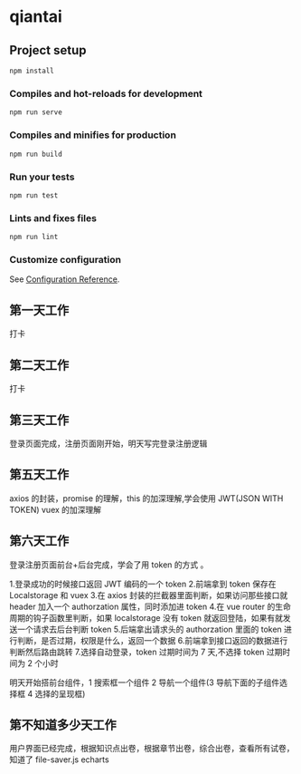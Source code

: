 # qiantai

## Project setup

```
npm install
```

### Compiles and hot-reloads for development

```
npm run serve
```

### Compiles and minifies for production

```
npm run build
```

### Run your tests

```
npm run test
```

### Lints and fixes files

```
npm run lint
```

### Customize configuration

See [Configuration Reference](https://cli.vuejs.org/config/).

## 第一天工作

打卡

## 第二天工作

打卡

## 第三天工作

登录页面完成，注册页面刚开始，明天写完登录注册逻辑

## 第五天工作

axios 的封装，promise 的理解，this 的加深理解,学会使用 JWT(JSON WITH TOKEN) vuex 的加深理解

## 第六天工作

登录注册页面前台+后台完成，学会了用 token 的方式 。

1.登录成功的时候接口返回 JWT 编码的一个 token 2.前端拿到 token 保存在 Localstorage 和 vuex 3.在 axios 封装的拦截器里面判断，如果访问那些接口就 header 加入一个 authorzation 属性，同时添加进 token 4.在 vue router 的生命周期的钩子函数里判断，如果 localstorage 没有 token 就返回登陆，如果有就发送一个请求去后台判断 token 5.后端拿出请求头的 authorzation 里面的 token 进行判断，是否过期，权限是什么，返回一个数据 6.前端拿到接口返回的数据进行判断然后路由跳转 7.选择自动登录，token 过期时间为 7 天,不选择 token 过期时间为 2 个小时

明天开始搭前台组件，1 搜索框一个组件 2 导航一个组件(3 导航下面的子组件选择框 4 选择的呈现框)

## 第不知道多少天工作

用户界面已经完成，根据知识点出卷，根据章节出卷，综合出卷，查看所有试卷，知道了 file-saver.js echarts
